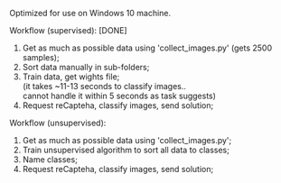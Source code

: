Optimized for use on Windows 10 machine.  
  
Workflow (supervised): [DONE]  
1. Get as much as possible data using 'collect_images.py' (gets 2500 samples);  
2. Sort data manually in sub-folders;  
3. Train data, get wights file;  
   (it takes ~11-13 seconds to classify images..  
   cannot handle it within 5 seconds as task suggests)  
4. Request reCapteha, classify images, send solution;  
  
Workflow (unsupervised):  
1. Get as much as possible data using 'collect_images.py';  
2. Train unsupervised algorithm to sort all data to classes;  
3. Name classes;  
4. Request reCapteha, classify images, send solution;  